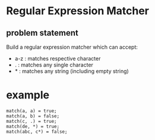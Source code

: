 # Regular Expression Matcher

## problem statement

Build a regular expression matcher which can accept:

- a-z  : matches respective character
- .    : matches any single character
- \*    : matches any string (including empty string)

# example

```
match(a, a) = true;
match(a, b) = false;
match(c, .) = true;
match(de, *) = true;
match(abc, c*) = false;
```

